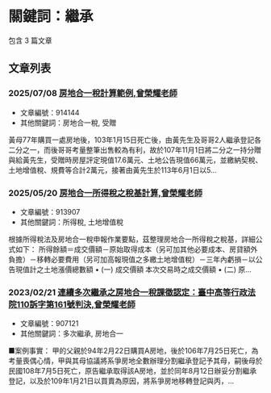 # 關鍵詞：繼承

包含 3 篇文章

## 文章列表

### 2025/07/08 [房地合一稅計算範例,曾榮耀老師](../../articles/914144_%E6%88%BF%E5%9C%B0%E5%90%88%E4%B8%80%E7%A8%85%E8%A8%88%E7%AE%97%E7%AF%84%E4%BE%8B%2C%E6%9B%BE%E6%A6%AE%E8%80%80%E8%80%81%E5%B8%AB.md)
- 文章編號：914144
- 其他關鍵詞：房地合一稅, 受贈

黃母77年購買一處房地後，103年1月15日死亡後，由黃先生及哥哥2人繼承登記各二分之一，而後哥哥考量整筆出售較為有利，故於107年11月1日將二分之一持分贈與給黃先生，受贈時房屋評定現值17.6萬元、土地公告現值66萬元，並繳納契稅、土地增值稅、規費等合計2萬元，接著由黃先生於113年6月1日以5...

### 2025/05/20 [房地合一所得稅之稅基計算,曾榮耀老師](../../articles/913907_%E6%88%BF%E5%9C%B0%E5%90%88%E4%B8%80%E6%89%80%E5%BE%97%E7%A8%85%E4%B9%8B%E7%A8%85%E5%9F%BA%E8%A8%88%E7%AE%97%2C%E6%9B%BE%E6%A6%AE%E8%80%80%E8%80%81%E5%B8%AB.md)
- 文章編號：913907
- 其他關鍵詞：所得稅, 土地增值稅

根據所得稅法及房地合一稅申報作業要點，茲整理房地合一所得稅之稅基，詳細公式如下： 所得餘額＝成交價額－原始取得成本（另可加其他必要成本、房貸額外負擔）－移轉必要費用（另可加高報現值之多繳土地增值稅）－三年內虧損－以公告現值計之土地漲價總數額 • (一) 成交價額 本次交易時之成交價額 • (二) 原...

### 2023/02/21 [連續多次繼承之房地合一稅課徵認定：臺中高等行政法院110訴字第161號判決,曾榮耀老師](../../articles/907121_%E9%80%A3%E7%BA%8C%E5%A4%9A%E6%AC%A1%E7%B9%BC%E6%89%BF%E4%B9%8B%E6%88%BF%E5%9C%B0%E5%90%88%E4%B8%80%E7%A8%85%E8%AA%B2%E5%BE%B5%E8%AA%8D%E5%AE%9A%EF%BC%9A%E8%87%BA%E4%B8%AD%E9%AB%98%E7%AD%89%E8%A1%8C%E6%94%BF%E6%B3%95%E9%99%A2110%E8%A8%B4%E5%AD%97%E7%AC%AC161%E8%99%9F%E5%88%A4%E6%B1%BA%2C%E6%9B%BE%E6%A6%AE%E8%80%80%E8%80%81%E5%B8%AB.md)
- 文章編號：907121
- 其他關鍵詞：多次繼承, 房地合一

■案例事實： 甲的父親於94年2月22日購買A房地，後於106年7月25日死亡，為考量喪偶心情，甲與其母協議將系爭房地全數辦理分割繼承登記予其母，嗣後母於民國108年7月5日死亡，原告繼承取得該A房地，並於同年8月12日辦妥分割繼承登記，以及於109年1月21日以買賣為原因，將系爭房地移轉登記與丙，...
